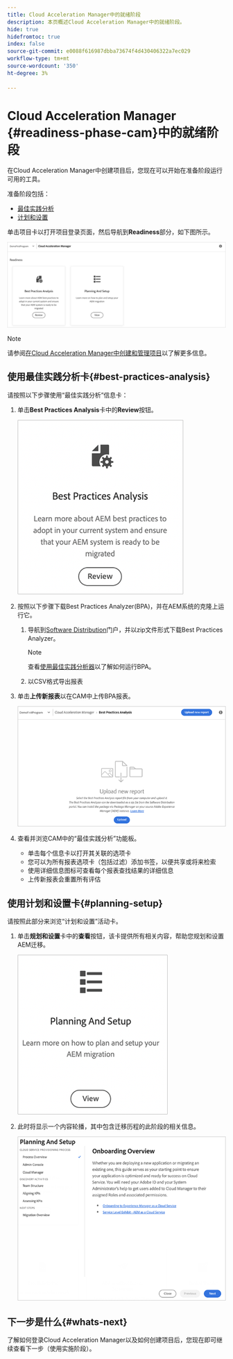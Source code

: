 ```yaml
---
title: Cloud Acceleration Manager中的就绪阶段
description: 本页概述Cloud Acceleration Manager中的就绪阶段。
hide: true
hidefromtoc: true
index: false
source-git-commit: e0088f616987dbba73674f4d430406322a7ec029
workflow-type: tm+mt
source-wordcount: '350'
ht-degree: 3%

---
```



# Cloud Acceleration Manager {#readiness-phase-cam}中的就绪阶段

在Cloud Acceleration Manager中创建项目后，您现在可以开始在准备阶段运行可用的工具。

准备阶段包括：

* [最佳实践分析](#best-practices-analysis)
* [计划和设置](#planning-setup)

单击项目卡以打开项目登录页面，然后导航到&#x200B;**Readiness**&#x200B;部分，如下图所示。

![图像](/help/move-to-cloud-service/cloud-acceleration-manager/assets/readiness-1.png)

>[!NOTE]
>请参阅[在Cloud Acceleration Manager中创建和管理项目](/help/move-to-cloud-service/cloud-acceleration-manager/using-cam/getting-started-cam.md)以了解更多信息。

## 使用最佳实践分析卡{#best-practices-analysis}

请按照以下步骤使用“最佳实践分析”信息卡：

1. 单击&#x200B;**Best Practices Analysis**&#x200B;卡中的&#x200B;**Review**&#x200B;按钮。

   ![图像](/help/move-to-cloud-service/cloud-acceleration-manager/assets/readiness-2.png)

1. 按照以下步骤下载Best Practices Analyzer(BPA)，并在AEM系统的克隆上运行它。

   1. 导航到[Software Distribution](https://experience.adobe.com/#/downloads/content/software-distribution/en/aemcloud.html)门户，并以zip文件形式下载Best Practices Analyzer。

      >[!NOTE]
      >查看[使用最佳实践分析器](https://experienceleague.adobe.com/docs/experience-manager-cloud-service/moving/cloud-migration/best-practices-analyzer/using-best-practices-analyzer.html?lang=en#imp-considerations)以了解如何运行BPA。

   1. 以CSV格式导出报表

1. 单击&#x200B;**上传新报表**&#x200B;以在CAM中上传BPA报表。

   ![图像](/help/move-to-cloud-service/cloud-acceleration-manager/assets/readiness-3.png)

1. 查看并浏览CAM中的“最佳实践分析”功能板。

   * 单击每个信息卡以打开其关联的选项卡
   * 您可以为所有报表选项卡（包括过滤）添加书签，以便共享或将来检索
   * 使用详细信息图标可查看每个报表查找结果的详细信息
   * 上传新报表会重置所有评估

## 使用计划和设置卡{#planning-setup}

请按照此部分来浏览“计划和设置”活动卡。

1. 单击&#x200B;**规划和设置**&#x200B;卡中的&#x200B;**查看**&#x200B;按钮，该卡提供所有相关内容，帮助您规划和设置AEM迁移。

   ![图像](/help/move-to-cloud-service/cloud-acceleration-manager/assets/readiness-4.png)

1. 此时将显示一个内容轮播，其中包含迁移历程的此阶段的相关信息。

   ![图像](/help/move-to-cloud-service/cloud-acceleration-manager/assets/readiness-5.png)

## 下一步是什么{#whats-next}

了解如何登录Cloud Acceleration Manager以及如何创建项目后，您现在即可继续查看下一步（使用实施阶段）。


